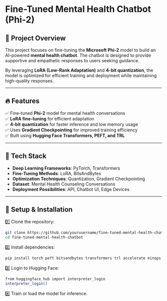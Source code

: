 # Fine-Tuned Mental Health Chatbot (Phi-2)

## 🚀 Project Overview
This project focuses on fine-tuning the **Microsoft Phi-2** model to build an AI-powered **mental health chatbot**. The chatbot is designed to provide supportive and empathetic responses to users seeking guidance. 

By leveraging **LoRA (Low-Rank Adaptation)** and **4-bit quantization**, the model is optimized for efficient training and deployment while maintaining high-quality responses.

---

## 🔥 Features
✅ Fine-tuned **Phi-2** model for mental health conversations  
✅ **LoRA fine-tuning** for efficient adaptation  
✅ **4-bit quantization** for faster inference and low memory usage  
✅ Uses **Gradient Checkpointing** for improved training efficiency  
✅ Built using **Hugging Face Transformers, PEFT, and TRL**  

---

## 📂 Tech Stack
- **Deep Learning Frameworks**: PyTorch, Transformers  
- **Fine-Tuning Methods**: LoRA, BitsAndBytes  
- **Optimization Techniques**: Quantization, Gradient Checkpointing  
- **Dataset**: Mental Health Counseling Conversations  
- **Deployment Possibilities**: API, Chatbot UI, Edge Devices  

---

## 🔧 Setup & Installation
1️⃣ Clone the repository:
```sh
git clone https://github.com/yourusername/fine-tuned-mental-health-chatbot.git
cd fine-tuned-mental-health-chatbot
```
2️⃣ Install dependencies:

```sh
pip install torch peft bitsandbytes transformers trl accelerate einops tqdm scipy pandas datasets
```
3️⃣ Login to Hugging Face:

```sh
from huggingface_hub import interpreter_login
interpreter_login()
```
4️⃣ Train or load the model for inference.
